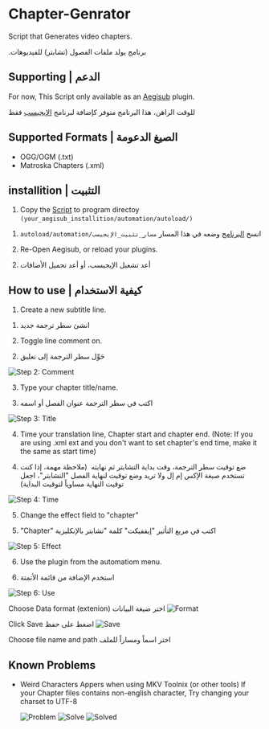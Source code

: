 # Chapter-Genrator
Script that Generates video chapters.

.برنامج يولد ملفات الفصول (تشابتر) للفيديوهات
## Supporting | الدعم
For now, This Script only available as an [Aegisub](http://www.aegisub.org/) plugin.

&#x202b; للوقت الراهن، هذا البرنامج متوفر كإضافة لبرنامج [الإيجيسب](http://www.aegisub.org/) فقط 
## Supported Formats | الصيغ الدعومة
- OGG/OGM (.txt)
- Matroska Chapters (.xml)

## installition | التثبيت
1. Copy the [Script](https://github.com/Bilal2453/Chapter-Genrator/blob/master/ChapterMaker.lua) to program directoy `(your_aegisub_installition/automation/autoload/)`
1) انسخ [البرنامج](https://github.com/Bilal2453/Chapter-Genrator/blob/master/ChapterMaker.lua) وضعه في هذا المسار
&#x202b;`مسار_تثبيت_الإيجيسب/autoload/automation`


2. Re-Open Aegisub, or reload your plugins.
2) &#x202b; أعد تشغيل الإيجيسب، أو أعد تحميل الأضافات

## How to use | كيفية الاستخدام
1. Create a new subtitle line.
1) &#x202b; انشئ سطر ترجمة جديد


2. Toggle line comment on.
2) &#x202b; حَوِّل سطر الترجمة إلى تعليق


![Step 2: Comment](https://i.imgur.com/PBGmVEE.png)

3. Type your chapter title/name.
3) &#x202b; اكتب في سطر الترجمة عنوان الفصل أو اسمه

![Step 3: Title](https://i.imgur.com/k6HZNcA.png)

4. Time your translation line, Chapter start and chapter end.
(Note: If you are using .xml ext and you don't want to set chapter's end time, make it the same as start time)
4) &#x202b; ضع توقيت سطر الترجمة، وقت بداية التشابتر ثم نهايته
&#x202b; (ملاحظة مهمة، إذا كنت تستخدم صيغة الإكس إم إل ولا تريد وضع توقيت لنهاية الفصل "التشابتر"، اجعل توقيت النهاية مساوياً لتوقيت البداية)

![Step 4: Time](https://i.imgur.com/WRI3A0w.png)

5. Change the effect field to "chapter"
5) &#x202b; اكتب في مربع التأثير "إيففيكت" كلمة "تشابتر بالإنكليزية "Chapter"

![Step 5: Effect](https://i.imgur.com/xxDZ70e.png)

6. Use the plugin from the automatiom menu.
6) استخدم الإضافة من قائمة الأتمتة

![Step 6: Use](https://i.imgur.com/WX41IEm.png)


Choose Data format (extenion)
اختر ضيغة البيانات
![Format](https://i.imgur.com/HSdxRVm.png)



Click Save
اضغط على حفظ
![Save](https://i.imgur.com/6ogHlBK.png)



Choose file name and path
اختر اسماً ومساراً للملف


## Known Problems
- Weird Characters Appers when using MKV Toolnix (or other tools)
  If your Chapter files contains non-english character, Try changing your charset to UTF-8
  
  ![Problem](https://i.imgur.com/rQ3RfgZ.png)
  ![Solve](https://i.imgur.com/tqDTb9l.png)
  ![Solved](https://i.imgur.com/cTVmtw8.png)
